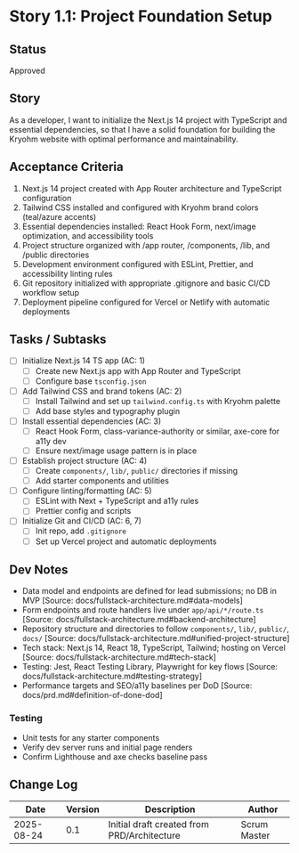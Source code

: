 # Story 1.1: Project Foundation Setup

## Status
Approved

## Story
As a developer,
I want to initialize the Next.js 14 project with TypeScript and essential dependencies,
so that I have a solid foundation for building the Kryohm website with optimal performance and maintainability.

## Acceptance Criteria
1. Next.js 14 project created with App Router architecture and TypeScript configuration
2. Tailwind CSS installed and configured with Kryohm brand colors (teal/azure accents)
3. Essential dependencies installed: React Hook Form, next/image optimization, and accessibility tools
4. Project structure organized with /app router, /components, /lib, and /public directories
5. Development environment configured with ESLint, Prettier, and accessibility linting rules
6. Git repository initialized with appropriate .gitignore and basic CI/CD workflow setup
7. Deployment pipeline configured for Vercel or Netlify with automatic deployments

## Tasks / Subtasks
- [ ] Initialize Next.js 14 TS app (AC: 1)
  - [ ] Create new Next.js app with App Router and TypeScript
  - [ ] Configure base `tsconfig.json`
- [ ] Add Tailwind CSS and brand tokens (AC: 2)
  - [ ] Install Tailwind and set up `tailwind.config.ts` with Kryohm palette
  - [ ] Add base styles and typography plugin
- [ ] Install essential dependencies (AC: 3)
  - [ ] React Hook Form, class-variance-authority or similar, axe-core for a11y dev
  - [ ] Ensure next/image usage pattern is in place
- [ ] Establish project structure (AC: 4)
  - [ ] Create `components/`, `lib/`, `public/` directories if missing
  - [ ] Add starter components and utilities
- [ ] Configure linting/formatting (AC: 5)
  - [ ] ESLint with Next + TypeScript and a11y rules
  - [ ] Prettier config and scripts
- [ ] Initialize Git and CI/CD (AC: 6, 7)
  - [ ] Init repo, add `.gitignore`
  - [ ] Set up Vercel project and automatic deployments

## Dev Notes
- Data model and endpoints are defined for lead submissions; no DB in MVP [Source: docs/fullstack-architecture.md#data-models]
- Form endpoints and route handlers live under `app/api/*/route.ts` [Source: docs/fullstack-architecture.md#backend-architecture]
- Repository structure and directories to follow `components/`, `lib/`, `public/`, `docs/` [Source: docs/fullstack-architecture.md#unified-project-structure]
- Tech stack: Next.js 14, React 18, TypeScript, Tailwind; hosting on Vercel [Source: docs/fullstack-architecture.md#tech-stack]
- Testing: Jest, React Testing Library, Playwright for key flows [Source: docs/fullstack-architecture.md#testing-strategy]
- Performance targets and SEO/a11y baselines per DoD [Source: docs/prd.md#definition-of-done-dod]

### Testing
- Unit tests for any starter components
- Verify dev server runs and initial page renders
- Confirm Lighthouse and axe checks baseline pass

## Change Log
| Date | Version | Description | Author |
|------|---------|-------------|--------|
| 2025-08-24 | 0.1 | Initial draft created from PRD/Architecture | Scrum Master |
